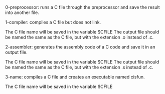 0-preprocessor: runs a C file through the preprocessor and save the result into another file.

1-compiler: compiles a C file but does not link.

The C file name will be saved in the variable $CFILE
The output file should be named the same as the C file, but with the extension .o instead of .c.

2-assembler: generates the assembly code of a C code and save it in an output file.

The C file name will be saved in the variable $CFILE
The output file should be named the same as the C file, but with the extension .s instead of .c.

3-name: compiles a C file and creates an executable named cisfun.

The C file name will be saved in the variable $CFILE

